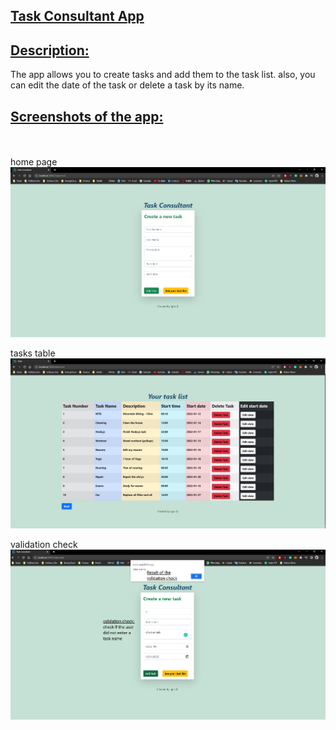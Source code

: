 ## <u><b>Task Consultant App</b></u>

## <u>Description:</u>

The app allows you to create tasks and add them to the task list.
also, you can edit the date of the task or delete a task by its name.

## <u>Screenshots of the app:</u>

<br>
<br>
home page
<img src="./public/img/home-screenshot.PNG">

tasks table
<img src="./public/img/tasks-screenshot.png">

validation check
<img src="./public/img/validation-check-screenshot.png">
